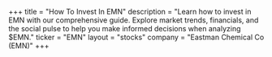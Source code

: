 +++
title = "How To Invest In EMN"
description = "Learn how to invest in EMN with our comprehensive guide. Explore market trends, financials, and the social pulse to help you make informed decisions when analyzing $EMN."
ticker = "EMN"
layout = "stocks"
company = "Eastman Chemical Co (EMN)"
+++

